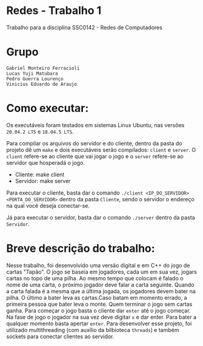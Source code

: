 # Redes - Trabalho 1
Trabalho para a disciplina SSC0142 - Redes de Computadores

# Grupo
    Gabriel Monteiro Ferracioli
    Lucas Yuji Matubara
    Pedro Guerra Lourenço
    Vinicius Eduardo de Araujo

# Como executar:

Os executáveis foram testados em sistemas Linux Ubuntu, nas versões `20.04.2 LTS` e `18.04.5 LTS`.

Para compilar os arquivos do servidor e do cliente, dentro da pasta do projeto dê um `make` e dois executáveis serão compilados: `client` e `server`. O `client` refere-se ao cliente que vai jogar o jogo e o `server` refere-se ao servidor que hosperadá o jogo.

- Cliente: make client
- Servidor: make server

Para executar o cliente, basta dar o comando `./client <IP_DO_SERVIDOR> <PORTA_DO_SERVIDOR>` dentro da pasta `Cliente`, sendo o servidor o endereço na qual você deseja conectar-se.

Já para executar o servidor, basta dar o comando `./server` dentro da pasta `Servidor`.
    
# Breve descrição do trabalho:
Nesse trabalho, foi desenvolvido uma versão digital e em C++ do jogo de cartas "Tapão". 
O jogo se baseia em jogadores, cada um em sua vez, jogars cartas no topo de uma pilha. Ao mesmo tempo que colocam é falado o nome de uma carta, o próximo jogador deve falar a carta seguinte. Quando a carta falada é a mesma que a última jogada, os jogadores devem bater na pilha. O último a bater leva as cartas.Caso batam em momento errado, a primeira pessoa que bater leva o monte. Quem terminar o jogo sem cartas ganha. Para começar o jogo basta o cliente dar `enter` até o jogo começar. Na fase de jogo o jogador na sua vez deve digitar `x` e dar enter. Para bater a qualquer momento basta apertar `enter`.
Para desenvolver esse projeto, foi utilizado multithreading (com auxílio da bilbioteca `threads`) e também sockets para conectar clientes ao servidor.